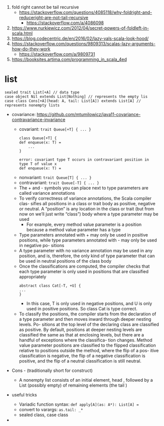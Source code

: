 1. fold right cannot be tail recursive
    * https://stackoverflow.com/questions/4085118/why-foldright-and-reduceright-are-not-tail-recursive
        * https://stackoverflow.com/a/4086098
1. https://www.nurkiewicz.com/2012/04/secret-powers-of-foldleft-in-scala.html
1. https://blog.codecentric.de/en/2016/02/lazy-vals-scala-look-hood/
1. https://stackoverflow.com/questions/9809313/scalas-lazy-arguments-how-do-they-work
    * https://stackoverflow.com/a/9809731
1. https://booksites.artima.com/programming_in_scala_4ed
    
    
# list
```
sealed trait List[+A] // data type
case object Nil extends List[Nothing] // represents the empty lis
case class Cons[+A](head: A, tail: List[A]) extends List[A] // represents nonempty lists
```

* covariance: https://github.com/mtumilowicz/java11-covariance-contravariance-invariance
    * covariant: `trait Queue[+T] { ... }`
        ```
        class Queue[+T] {
        def enqueue(x: T) =
            ...
        }
        
        error: covariant type T occurs in contravariant position in type T of value x
        def enqueue(x: T) =
        ```
    * nonvariant: `trait Queue[T] { ... }`
    * contravariant: `trait Queue[-T] { ... }`
    * The + and - symbols you can place next to type parameters are called variance annotations
    * To verify correctness of variance annotations, the Scala compiler clas-
      sifies all positions in a class or trait body as positive, negative or neutral.
      A “position” is any location in the class or trait (but from now on we’ll just
      write “class”) body where a type parameter may be used
        * For example, every
          method value parameter is a position because a method value parameter has
          a type
    * Type parameters annotated with + may only be used in positive positions,
      while type parameters annotated with - may only be used in negative po-
      sitions
    * A type parameter with no variance annotation may be used in any
      position, and is, therefore, the only kind of type parameter that can be used
      in neutral positions of the class body
    * Once the classifications are computed, the compiler checks that each type
      parameter is only used in positions that are classified appropriately
      ```
      abstract class Cat[-T, +U] {
      ...
      }
      ```
      * In this
        case, T is only used in negative positions, and U is only used in positive
        positions. So class Cat is type correct.
    * To classify the positions, the compiler starts from the declaration of a
      type parameter and then moves inward through deeper nesting levels. Po-
      sitions at the top level of the declaring class are classified as positive. By
      default, positions at deeper nesting levels are classified the same as that at
      enclosing levels, but there are a handful of exceptions where the classifica-
      tion changes. Method value parameter positions are classified to the flipped
      classification relative to positions outside the method, where the flip of a pos-
      itive classification is negative, the flip of a negative classification is positive,
      and the flip of a neutral classification is still neutral.
        
* Cons - (traditionally short for construct)
    * A nonempty list consists of an initial element, head ,
      followed by a List (possibly empty) of remaining elements (the tail )

* useful tricks
    * Variadic function syntax: `def apply[A](as: A*): List[A] =`
    * convert to varargs: `as.tail: _*`
    * sealed class, case class
* 
